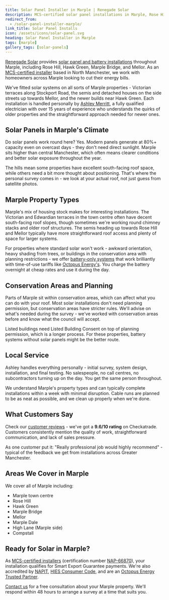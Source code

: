 ```yaml
---
title: Solar Panel Installer in Marple | Renegade Solar
description: MCS-certified solar panel installations in Marple, Rose Hill, Hawk Green and Mellor. Local electrician with 15 years experience and 9.6/10 Checkatrade rating.
redirect_from:
  - /solar-panel-installer-marple/
link_title: Solar Panel Installs
icon: /assets/icons/solar-panel.svg
heading: Solar Panel Installer in Marple
tags: [marple]
gallery_tags: [solar-panels]
---
```


[Renegade Solar](/about/) provides [solar panel and battery installations](/services/solar-and-battery-installations/) throughout Marple, including Rose Hill, Hawk Green, Marple Bridge, and Mellor. As an [MCS-certified installer](/accreditations/mcs-certified/) based in North Manchester, we work with homeowners across Marple looking to cut their energy bills.

We've fitted solar systems on all sorts of Marple properties - Victorian terraces along Stockport Road, the semis and detached houses on the side streets up towards Mellor, and the newer builds near Hawk Green. Each installation is handled personally by [Ashley Merritt](/about/), a fully qualified electrician with over 15 years of experience who understands the quirks of older properties and the straightforward approach needed for newer ones.

## Solar Panels in Marple's Climate

Do solar panels work round here? Yes. Modern panels generate at 80%+ capacity even on overcast days - they don't need direct sunlight. Marple sits higher than central Manchester, which often means clearer conditions and better solar exposure throughout the year.

The hills mean some properties have excellent south-facing roof space, while others need a bit more thought about positioning. That's where the personal survey comes in - we look at your actual roof, not just guess from satellite photos.

## Marple Property Types

Marple's mix of housing stock makes for interesting installations. The Victorian and Edwardian terraces in the town centre often have decent south-facing roof slopes, though sometimes we're working round chimney stacks and older roof structures. The semis heading up towards Rose Hill and Mellor typically have more straightforward roof access and plenty of space for larger systems.

For properties where standard solar won't work - awkward orientation, heavy shading from trees, or buildings in the conservation area with planning restrictions - we offer [battery-only systems](/services/home-battery-installations/) that work brilliantly with time-of-use tariffs like [Octopus Energy's](https://octopus.energy/tariffs/). You charge the battery overnight at cheap rates and use it during the day.

## Conservation Areas and Planning

Parts of Marple sit within conservation areas, which can affect what you can do with your roof. Most solar installations don't need planning permission, but conservation areas have stricter rules. We'll advise on what's needed during the survey - we've worked with conservation areas before and know what the council will accept.

Listed buildings need Listed Building Consent on top of planning permission, which is a longer process. For these properties, battery systems without solar panels might be the better route.

## Local Service

Ashley handles everything personally - initial survey, system design, installation, and final testing. No salespeople, no call centres, no subcontractors turning up on the day. You get the same person throughout.

We understand Marple's property types and can typically complete installations within a week with minimal disruption. Cable runs are planned to be as neat as possible, and we clean up properly when we're done.

## What Customers Say

Check our [customer reviews](/reviews/) - we've got a **9.6/10 rating** on Checkatrade. Customers consistently mention the quality of work, straightforward communication, and lack of sales pressure.

As one customer put it: "Really professional job would highly recommend" - typical of the feedback we get from installations across Greater Manchester.

## Areas We Cover in Marple

We cover all of Marple including:

- Marple town centre
- Rose Hill
- Hawk Green
- Marple Bridge
- Mellor
- Marple Dale
- High Lane (Marple side)
- Compstall

## Ready for Solar in Marple?

As [MCS-certified installers](/accreditations/mcs-certified/) (certification number [NAP-66870](https://mcscertified.com/find-an-installer/)), your installation qualifies for Smart Export Guarantee payments. We're also accredited by [NAPIT](/accreditations/napit/), [HIES Consumer Code](/accreditations/hies-consumer-code/), and are an [Octopus Energy Trusted Partner](/accreditations/octopus-trusted-partner/).

[Contact us](/contact/) for a free consultation about your Marple property. We'll respond within 48 hours to arrange a survey at a time that suits you.
